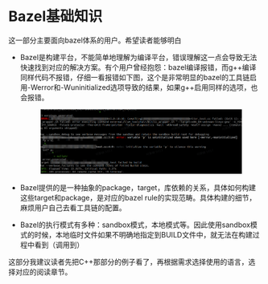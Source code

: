 # Bazel基础知识

这一部分主要面向bazel体系的用户。希望读者能够明白

*   Bazel是构建平台，不能简单地理解为编译平台，错误理解这一点会导致无法快速找到对应的解决方案。有个用户曾经抱怨：bazel编译报错，而g++编译同样代码不报错，仔细一看报错如下图，这个是非常明显的bazel的工具链启用-Werror和-Wuninitialized选项导致的结果，如果g++启用同样的选项，也会报错。

    <figure><img src="../../.gitbook/assets/image (2).png" alt=""><figcaption></figcaption></figure>
* Bazel提供的是一种抽象的package，target，库依赖的关系，具体如何构建这些target和package，是对应的bazel rule的实现范畴。具体构建的细节，麻烦用户自己去看工具链的配置。
* Bazel的执行模式有多种：sandbox模式，本地模式等。因此使用sandbox模式的时候，本地临时文件如果不明确地指定到BUILD文件中，就无法在构建过程中看到（调用到）

这部分我建议读者先把C++那部分的例子看了，再根据需求选择使用的语言，选择对应的阅读章节。
